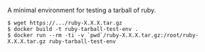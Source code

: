 A minimal environment for testing a tarball of ruby.

```
$ wget https://.../ruby-X.X.X.tar.gz
$ docker build -t ruby-tarball-test-env .
$ docker run --rm -ti -v `pwd`/ruby-X.X.X.tar.gz:/root/ruby-X.X.X.tar.gz ruby-tarball-test-env
```
